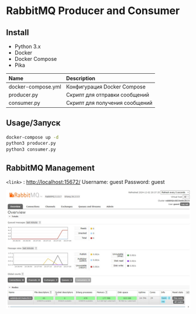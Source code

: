 # RabbitMQ Producer and Consumer

## Install
- Python 3.x
- Docker
- Docker Compose
- Pika

| Name      | Description |
| :-------------------- |:-------------|
| docker-compose.yml    | Конфигурация Docker Compose       |
| producer.py           | Скрипт для отправки сообщений     |
| consumer.py           | Скрипт для получения сообщений    |

## Usage/Запуск
```bash
docker-compose up -d
python3 producer.py
python3 consumer.py
```

## RabbitMQ Management
`<link>` : <http://localhost:15672/>
Username: guest 
Password: guest

![RabbitMq Manage](rabbitmq.jpg)
